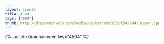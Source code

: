 ```yaml
--- 
layout: sieutv
title: 4504
tags: ["004"]
thumb: http://drainmainvein.com/media/videos/tmb/000/004/504/player.jpg
---
```

{% include drainmainvein key="4504" %} 
